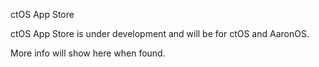 ctOS App Store

ctOS App Store is under development and will be for ctOS and AaronOS.


More info will show here when found.
